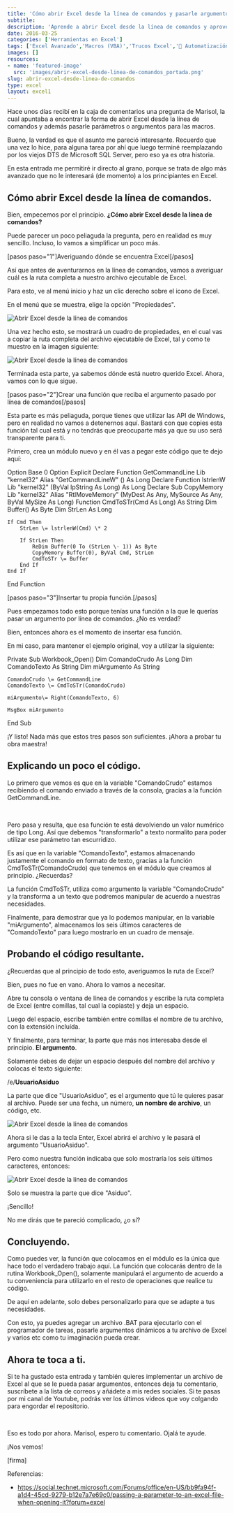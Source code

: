 ```yaml
---
title: 'Cómo abrir Excel desde la línea de comandos y pasarle argumentos'
subtitle: 
description: 'Aprende a abrir Excel desde la línea de comandos y aprovecha las capacidades avanzadas de macros y automatización.'
date: 2016-03-25
categories: ['Herramientas en Excel']
tags: ['Excel Avanzado','Macros (VBA)','Trucos Excel','🤖 Automatización con Excel']
images: []
resources: 
- name: 'featured-image'
  src: 'images/abrir-excel-desde-linea-de-comandos_portada.png'
slug: abrir-excel-desde-linea-de-comandos
type: excel
layout: excel1
---
```


Hace unos días recibí en la caja de comentarios una pregunta de Marisol, la cual apuntaba a encontrar la forma de abrir Excel desde la línea de comandos y además pasarle parámetros o argumentos para las macros.

Bueno, la verdad es que el asunto me pareció interesante. Recuerdo que una vez lo hice, para alguna tarea por ahí que luego terminé reemplazando por los viejos DTS de Microsoft SQL Server, pero eso ya es otra historia.

En esta entrada me permitiré ir directo al grano, porque se trata de algo más avanzado que no le interesará (de momento) a los principiantes en Excel.

## Cómo abrir Excel desde la línea de comandos.

Bien, empecemos por el principio. **¿Cómo abrir Excel desde la línea de comandos?**

Puede parecer un poco peliaguda la pregunta, pero en realidad es muy sencillo. Incluso, lo vamos a simplificar un poco más.

\[pasos paso="1"\]Averiguando dónde se encuentra Excel\[/pasos\]

Así que antes de aventurarnos en la línea de comandos, vamos a averiguar cuál es la ruta completa a nuestro archivo ejecutable de Excel.

Para esto, ve al menú inicio y haz un clic derecho sobre el icono de Excel.

En el menú que se muestra, elige la opción "Propiedades".

![Abrir Excel desde la línea de comandos](images/33-am.jpg)

Una vez hecho esto, se mostrará un cuadro de propiedades, en el cual vas a copiar la ruta completa del archivo ejecutable de Excel, tal y como te muestro en la imagen siguiente:

![Abrir Excel desde la línea de comandos](images/33-am-1.jpg)

Terminada esta parte, ya sabemos dónde está nuetro querido Excel. Ahora, vamos con lo que sigue.

\[pasos paso="2"\]Crear una función que reciba el argumento pasado por línea de comandos\[/pasos\]

Esta parte es más peliaguda, porque tienes que utilizar las API de Windows, pero en realidad no vamos a detenernos aquí. Bastará con que copies esta función tal cual está y no tendrás que preocuparte más ya que su uso será transparente para ti.

Primero, crea un módulo nuevo y en él vas a pegar este código que te dejo aquí:

Option Base 0
Option Explicit
Declare Function GetCommandLine Lib "kernel32" Alias "GetCommandLineW" () As Long
Declare Function lstrlenW Lib "kernel32" (ByVal lpString As Long) As Long
Declare Sub CopyMemory Lib "kernel32" Alias "RtlMoveMemory" (MyDest As Any, MySource As Any, ByVal MySize As Long)
Function CmdToSTr(Cmd As Long) As String
    Dim Buffer() As Byte
    Dim StrLen As Long
    
    If Cmd Then
        StrLen \= lstrlenW(Cmd) \* 2
        
        If StrLen Then
            ReDim Buffer(0 To (StrLen \- 1)) As Byte
            CopyMemory Buffer(0), ByVal Cmd, StrLen
            CmdToSTr \= Buffer
        End If
    End If
End Function

\[pasos paso="3"\]Insertar tu propia función.\[/pasos\]

Pues empezamos todo esto porque tenías una función a la que le querías pasar un argumento por línea de comandos. ¿No es verdad?

Bien, entonces ahora es el momento de insertar esa función.

En mi caso, para mantener el ejemplo original, voy a utilizar la siguiente:

Private Sub Workbook\_Open()
    Dim ComandoCrudo As Long
    Dim ComandoTexto As String
    Dim miArgumento As String
    
    ComandoCrudo \= GetCommandLine
    ComandoTexto \= CmdToSTr(ComandoCrudo)
    
    miArgumento\= Right(ComandoTexto, 6)
    
    MsgBox miArgumento

End Sub

¡Y listo! Nada más que estos tres pasos son suficientes. ¡Ahora a probar tu obra maestra!

## Explicando un poco el código.

Lo primero que vemos es que en la variable "ComandoCrudo" estamos recibiendo el comando enviado a través de la consola, gracias a la función GetCommandLine.

 

Pero pasa y resulta, que esa función te está devolviendo un valor numérico de tipo Long. Así que debemos "transformarlo" a texto normalito para poder utilizar ese parámetro tan escurridizo.

Es así que en la variable "ComandoTexto", estamos almacenando justamente el comando en formato de texto, gracias a la función CmdToSTr(ComandoCrudo) que tenemos en el módulo que creamos al principio. ¿Recuerdas?

La función CmdToSTr, utiliza como argumento la variable "ComandoCrudo" y la transforma a un texto que podremos manipular de acuerdo a nuestras necesidades.

Finalmente, para demostrar que ya lo podemos manipular, en la variable "miArgumento", almacenamos los seis últimos caracteres de "ComandoTexto" para luego mostrarlo en un cuadro de mensaje.

## Probando el código resultante.

¿Recuerdas que al principio de todo esto, averiguamos la ruta de Excel?

Bien, pues no fue en vano. Ahora lo vamos a necesitar.

Abre tu consola o ventana de línea de comandos y escribe la ruta completa de Excel (entre comillas, tal cual la copiaste) y deja un espacio.

Luego del espacio, escribe también entre comillas el nombre de tu archivo, con la extensión incluída.

Y finalmente, para terminar, la parte que más nos interesaba desde el principio. **El argumento**.

Solamente debes de dejar un espacio después del nombre del archivo y colocas el texto siguiente:

/e/**UsuarioAsiduo**

La parte que dice "UsuarioAsiduo", es el argumento que tú le quieres pasar al archivo. Puede ser una fecha, un número, **un nombre de archivo**, un código, etc.

![Abrir Excel desde la línea de comandos ](images/33-am-2.jpg)

Ahora si le das a la tecla Enter, Excel abrirá el archivo y le pasará el argumento "UsuarioAsiduo".

Pero como nuestra función indicaba que solo mostraría los seis últimos caracteres, entonces:

![Abrir Excel desde la línea de comandos ](images/33-am-3.jpg)

Solo se muestra la parte que dice "Asiduo".

¡Sencillo!

No me dirás que te pareció complicado, ¿o sí?

## Concluyendo.

Como puedes ver, la función que colocamos en el módulo es la única que hace todo el verdadero trabajo aquí. La función que colocarás dentro de la rutina Workbook\_Open(), solamente manipulará el argumento de acuerdo a tu conveniencia para utilizarlo en el resto de operaciones que realice tu código.

De aquí en adelante, solo debes personalizarlo para que se adapte a tus necesidades.

Con esto, ya puedes agregar un archivo .BAT para ejecutarlo con el programador de tareas, pasarle argumentos dinámicos a tu archivo de Excel y varios etc como tu imaginación pueda crear.

## Ahora te toca a ti.

Si te ha gustado esta entrada y también quieres implementar un archivo de Excel al que se le pueda pasar argumentos, entonces deja tu comentario, suscríbete a la lista de correos y añádete a mis redes sociales. Si te pasas por mi canal de Youtube, podrás ver los últimos vídeos que voy colgando para engordar el repositorio.

 

Eso es todo por ahora. Marisol, espero tu comentario. Ojalá te ayude.

¡Nos vemos!

\[firma\]

Referencias:

- https://social.technet.microsoft.com/Forums/office/en-US/bb9fa94f-a1d4-45cd-9279-b12e7a7e69c0/passing-a-parameter-to-an-excel-file-when-opening-it?forum=excel

